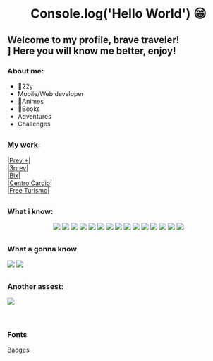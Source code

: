 <h1 align="center">Console.log('Hello World') 😁
</h1>
<h2>
  <b>Welcome to my profile, brave traveler!</b><br>]
  Here you will know me better, enjoy!
</h2>
  
### About me: 
 <ul>
  <li>🥳22y </li>
  <li>Mobile/Web developer</li>
  <li>🤖Animes</li>
  <li>📕Books</li>
  <li>Adventures</li>
  <li>Challenges</li>
 </ul>

##

### My work:
  <a href="https://play.google.com/store/apps/details?id=com.tresit.prevmais">|Prev +|</a><br>
  <a href="https://3prev.app.br/#/login">|3prev|</a><br>
  <a href="https://play.google.com/store/apps/details?id=premier.bix">|Bix|</a><br>
  <a href="https://play.google.com/store/apps/details?id=centro.centro_cardio">|Centro Cardio|</a><br>
  <a href="https://freeturismo.netlify.app/">|Free Turismo|</a><br>
##

 ### What i know:
 <div align="center">
  <img src="https://img.shields.io/badge/HTML5-E34F26?style=for-the-badge&logo=html5&logoColor=white"/>
  <img src="https://img.shields.io/badge/CSS3-1572B6?style=for-the-badge&logo=css3&logoColor=white"/>
  <img src="https://img.shields.io/badge/Bootstrap-563D7C?style=for-the-badge&logo=bootstrap&logoColor=white"/>
  <img src="https://img.shields.io/badge/Material--UI-0081CB?style=for-the-badge&logo=material-ui&logoColor=white"/>
  <img src="https://img.shields.io/badge/Tailwind_CSS-38B2AC?style=for-the-badge&logo=tailwind-css&logoColor=white"/>
  <img src="https://img.shields.io/badge/JavaScript-F7DF1E?style=for-the-badge&logo=javascript&logoColor=black"/>
  <img src="https://img.shields.io/badge/Trello-0052CC?style=for-the-badge&logo=trello&logoColor=white"/>
  <img src="https://img.shields.io/badge/React-20232A?style=for-the-badge&logo=react&logoColor=61DAFB"/>  
  <img src="https://img.shields.io/badge/Vue.js-35495E?style=for-the-badge&logo=vuedotjs&logoColor=4FC08D"/>
  <img src="https://img.shields.io/badge/Angular-DD0031?style=for-the-badge&logo=angular&logoColor=white"/>
  <img src="https://img.shields.io/badge/MySQL-00000F?style=for-the-badge&logo=mysql&logoColor=white"/>
  <img src="https://img.shields.io/badge/Git-F05032?style=for-the-badge&logo=git&logoColor=white"/>
  <img src="https://img.shields.io/badge/Figma-F24E1E?style=for-the-badge&logo=figma&logoColor=white"/>
  <img src="https://img.shields.io/badge/Flutter-02569B?style=for-the-badge&logo=flutter&logoColor=white"/>
  <img src="https://img.shields.io/badge/React_Native-20232A?style=for-the-badge&logo=react&logoColor=61DAFB"/>
 </div>
 
##

### What a gonna know

 <div display="flex">
  <img src="https://img.shields.io/badge/TypeScript-007ACC?style=for-the-badge&logo=typescript&logoColor=white"/>
  <img src="https://img.shields.io/badge/Redux-593D88?style=for-the-badge&logo=redux&logoColor=white"/>
 </div>

##

### Another assest:

  <div>
    <img src="https://img.shields.io/badge/Notion-000000?style=for-the-badge&logo=notion&logoColor=white"/>
  </div>
                                                                                              
<br>
<br>

### Fonts
<a href="https://github.com/alexandresanlim/Badges4-README.md-Profile">Badges</a>
                                                                                                       

